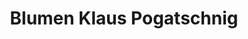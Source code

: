 ---
title: "Blumen Klaus Pogatschnig"
url: /klagenfurt-am-woerthersee/blumen-klaus-pogatschnig/
shop: Blumen
---